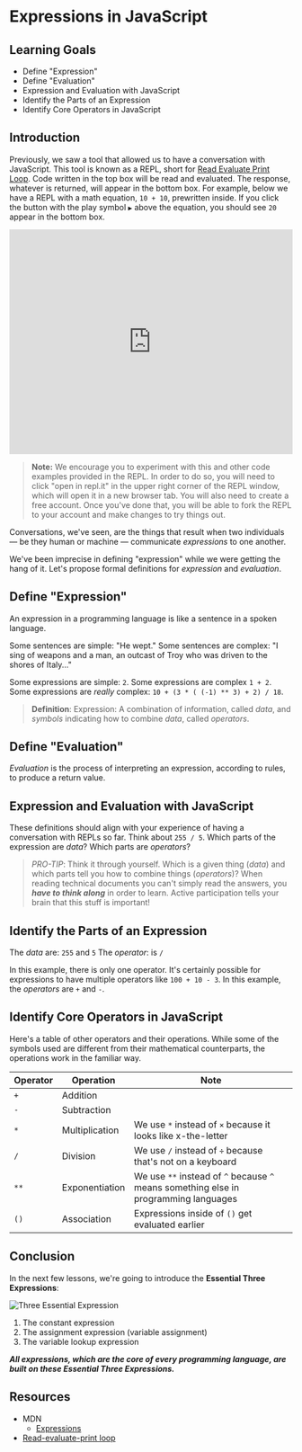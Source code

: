 # Expressions in JavaScript

## Learning Goals

* Define "Expression"
* Define "Evaluation"
* Expression and Evaluation with JavaScript
* Identify the Parts of an Expression
* Identify Core Operators in JavaScript

## Introduction

Previously, we saw a tool that allowed us to have a conversation with
JavaScript. This tool is known as a REPL, short for [Read Evaluate Print
Loop][repl]. Code written in the top box will be read and evaluated. The
response, whatever is returned, will appear in the bottom box. For example,
below we have a REPL with a math equation, `10 + 10`, prewritten inside. If you
click the button with the play symbol `▶` above the equation, you should see `20` appear in the
bottom box.

<iframe height="400px" width="100%" src="https://repl.it/@MaxwellBenton2/BumpySereneMicroinstruction?lite=true" scrolling="no" frameborder="no" allowtransparency="true" allowfullscreen="true" sandbox="allow-forms allow-pointer-lock allow-popups allow-same-origin allow-scripts allow-modals"></iframe>

> **Note:** We encourage you to experiment with this and other code examples provided in the REPL. In order to do so, you will need to click "open in repl.it" in the upper right corner of the REPL window, which will open it in a new browser tab. You will also need to create a free account. Once you've done that, you will be able to fork the REPL to your account and make changes to try things out.

Conversations, we've seen, are the things that result when two individuals
— be they human or machine — communicate _expressions_ to one another.

We've been imprecise in defining "expression" while we were getting the hang of
it. Let's propose formal definitions for _expression_ and _evaluation_.

## Define "Expression"

An expression in a programming language is like a sentence in a spoken language.

Some sentences are simple: "He wept." Some sentences are complex: "I sing of
weapons and a man, an outcast of Troy who was driven to the shores of Italy..."

Some expressions are simple: `2`. Some expressions are complex `1 + 2`. Some
expressions are _really_ complex: `10 + (3 * ( (-1) ** 3) + 2) / 18`.

> **Definition**: Expression: A combination of information, called _data_, and _symbols_ indicating how to combine _data_, called _operators_.

## Define "Evaluation"

_Evaluation_ is the process of interpreting an expression, according to rules,
to produce a return value.

## Expression and Evaluation with JavaScript

These definitions should align with your experience of having a conversation
with REPLs so far. Think about `255 / 5`.  Which parts of the expression are
_data_? Which parts are _operators_?

> *PRO-TIP*: Think it through yourself. Which is a given thing (_data_) and which parts tell you how to combine things (_operators_)?  When reading technical documents you can't simply read the answers, you ***have to think along*** in order to learn. Active participation tells your brain that this stuff is important!

## Identify the Parts of an Expression

The _data_ are: `255` and `5`
The _operator_: is `/`

In this example, there is only one operator. It's certainly possible for
expressions to have multiple operators like `100 + 10 - 3`. In this example, the
_operators_ are `+` and `-`.

## Identify Core Operators in JavaScript

Here's a table of other operators and their operations. While some of the
symbols used are different from their mathematical counterparts, the operations
work in the familiar way.

| Operator | Operation | Note |
| --- | --- | --- |
| `+` | Addition |  |
| `-` | Subtraction |  |
| `*` | Multiplication | We use `*` instead of `×` because it looks like x-the-letter |
| `/` | Division | We use `/` instead of `÷` because that's not on a keyboard |
| `**` | Exponentiation | We use `**` instead of `^` because `^` means something else in programming languages |
| `()` | Association | Expressions inside of `()` get evaluated earlier |

## Conclusion

In the next few lessons, we're going to introduce the **Essential Three
Expressions**:

![Three Essential Expression](https://curriculum-content.s3.amazonaws.com/phase-0/expressions-in-javascript/essential-3-expressions.jpg)

1. The constant expression
2. The assignment expression (variable assignment)
3. The variable lookup expression

***All expressions, which are the core of every programming language, are built
on these Essential Three Expressions.***

## Resources

* MDN
  * [Expressions](https://developer.mozilla.org/en-US/docs/Web/JavaScript/Guide/Expressions_and_Operators#Expressions)
* [Read-evaluate-print loop][repl]

[repl]: https://en.wikipedia.org/wiki/Read%E2%80%93eval%E2%80%93print_loop
